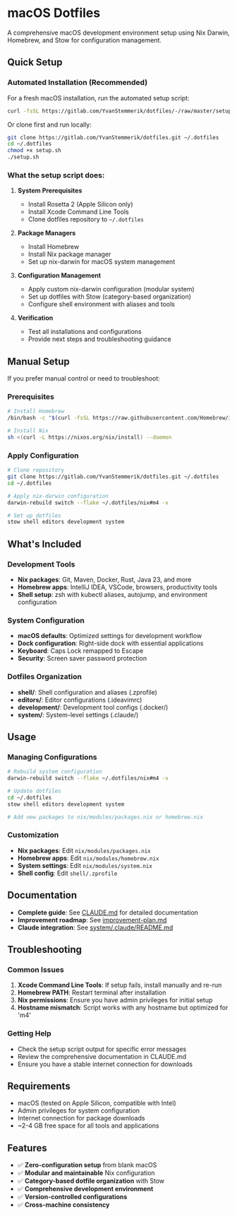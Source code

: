 # macOS Dotfiles

A comprehensive macOS development environment setup using Nix Darwin, Homebrew, and Stow for configuration management.

## Quick Setup

### Automated Installation (Recommended)

For a fresh macOS installation, run the automated setup script:

```bash
curl -fsSL https://gitlab.com/YvanStemmerik/dotfiles/-/raw/master/setup.sh | bash
```

Or clone first and run locally:

```bash
git clone https://gitlab.com/YvanStemmerik/dotfiles.git ~/.dotfiles
cd ~/.dotfiles
chmod +x setup.sh
./setup.sh
```

### What the setup script does:

1. **System Prerequisites**
   - Install Rosetta 2 (Apple Silicon only)
   - Install Xcode Command Line Tools
   - Clone dotfiles repository to `~/.dotfiles`

2. **Package Managers**
   - Install Homebrew
   - Install Nix package manager
   - Set up nix-darwin for macOS system management

3. **Configuration Management**
   - Apply custom nix-darwin configuration (modular system)
   - Set up dotfiles with Stow (category-based organization)
   - Configure shell environment with aliases and tools

4. **Verification**
   - Test all installations and configurations
   - Provide next steps and troubleshooting guidance

## Manual Setup

If you prefer manual control or need to troubleshoot:

### Prerequisites
```bash
# Install Homebrew
/bin/bash -c "$(curl -fsSL https://raw.githubusercontent.com/Homebrew/install/HEAD/install.sh)"

# Install Nix
sh <(curl -L https://nixos.org/nix/install) --daemon
```

### Apply Configuration
```bash
# Clone repository
git clone https://gitlab.com/YvanStemmerik/dotfiles.git ~/.dotfiles
cd ~/.dotfiles

# Apply nix-darwin configuration
darwin-rebuild switch --flake ~/.dotfiles/nix#m4 -v

# Set up dotfiles
stow shell editors development system
```

## What's Included

### Development Tools
- **Nix packages**: Git, Maven, Docker, Rust, Java 23, and more
- **Homebrew apps**: IntelliJ IDEA, VSCode, browsers, productivity tools
- **Shell setup**: zsh with kubectl aliases, autojump, and environment configuration

### System Configuration
- **macOS defaults**: Optimized settings for development workflow
- **Dock configuration**: Right-side dock with essential applications
- **Keyboard**: Caps Lock remapped to Escape
- **Security**: Screen saver password protection

### Dotfiles Organization
- **shell/**: Shell configuration and aliases (.zprofile)
- **editors/**: Editor configurations (.ideavimrc)
- **development/**: Development tool configs (.docker/)
- **system/**: System-level settings (.claude/)

## Usage

### Managing Configurations

```bash
# Rebuild system configuration
darwin-rebuild switch --flake ~/.dotfiles/nix#m4 -v

# Update dotfiles
cd ~/.dotfiles
stow shell editors development system

# Add new packages to nix/modules/packages.nix or homebrew.nix
```

### Customization

- **Nix packages**: Edit `nix/modules/packages.nix`
- **Homebrew apps**: Edit `nix/modules/homebrew.nix`
- **System settings**: Edit `nix/modules/system.nix`
- **Shell config**: Edit `shell/.zprofile`

## Documentation

- **Complete guide**: See [CLAUDE.md](CLAUDE.md) for detailed documentation
- **Improvement roadmap**: See [improvement-plan.md](improvement-plan.md)
- **Claude integration**: See [system/.claude/README.md](system/.claude/README.md)

## Troubleshooting

### Common Issues

1. **Xcode Command Line Tools**: If setup fails, install manually and re-run
2. **Homebrew PATH**: Restart terminal after installation
3. **Nix permissions**: Ensure you have admin privileges for initial setup
4. **Hostname mismatch**: Script works with any hostname but optimized for 'm4'

### Getting Help

- Check the setup script output for specific error messages
- Review the comprehensive documentation in CLAUDE.md
- Ensure you have a stable internet connection for downloads

## Requirements

- macOS (tested on Apple Silicon, compatible with Intel)
- Admin privileges for system configuration
- Internet connection for package downloads
- ~2-4 GB free space for all tools and applications

## Features

- ✅ **Zero-configuration setup** from blank macOS
- ✅ **Modular and maintainable** Nix configuration
- ✅ **Category-based dotfile organization** with Stow
- ✅ **Comprehensive development environment**
- ✅ **Version-controlled configurations**
- ✅ **Cross-machine consistency**